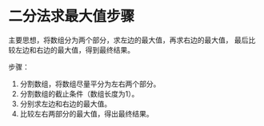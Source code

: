 # 二分法求最大值步骤
主要思想，将数组分为两个部分，求左边的最大值，再求右边的最大值，
最后比较左边和右边的最大值，得到最终结果。

步骤：
1. 分割数组，将数组尽量平分为左右两个部分。
2. 分割数组的截止条件（数组长度为1）。
3. 分别求左边和右边的最大值。
4. 比较左右两部分的最大值，得出最终结果。